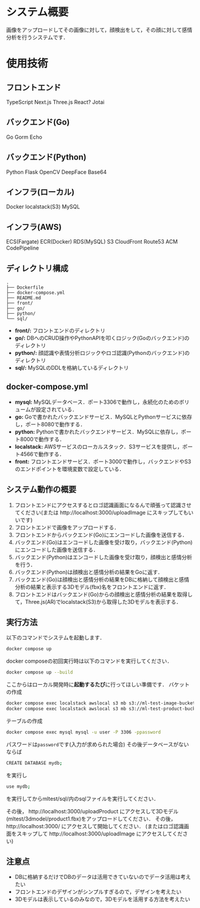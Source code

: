 # システム概要
画像をアップロードしてその画像に対して，顔検出をして，その顔に対して感情分析を行うシステムです．

# 使用技術
## フロントエンド
TypeScript
Next.js
Three.js
React?
Jotai

## バックエンド(Go)
Go
Gorm
Echo

## バックエンド(Python)
Python
Flask
OpenCV
DeepFace
Base64

## インフラ(ローカル)
Docker
localstack(S3)
MySQL

## インフラ(AWS)
ECS(Fargate)
ECR(Docker)
RDS(MySQL)
S3
CloudFront
Route53
ACM
CodePipeline


## ディレクトリ構成
```
.
├── Dockerfile
├── docker-compose.yml
├── README.md
├── front/
├── go/
├── python/
└── sql/
```
- **front/:** 
フロントエンドのディレクトリ
- **go/:** 
DBへのCRUD操作やPythonAPIを叩くロジック(Goのバックエンド)のディレクトリ
- **python/:**
顔認識や表情分析ロジックやロゴ認識(Pythonのバックエンド)のディレクトリ
- **sql/:**
MySQLのDDLを格納しているディレクトリ

## docker-compose.yml
- **mysql:**
MySQLデータベース．ポート3306で動作し，永続化のためのボリュームが設定されている．
- **go:**
Goで書かれたバックエンドサービス．MySQLとPythonサービスに依存し，ポート8080で動作する．
- **python:**
Pythonで書かれたバックエンドサービス．MySQLに依存し，ポート8000で動作する．
- **localstack:**
AWSサービスのローカルスタック．S3サービスを提供し，ポート4566で動作する．
- **front:**
フロントエンドサービス．ポート3000で動作し，バックエンドやS3のエンドポイントを環境変数で設定している．

## システム動作の概要
1. フロントエンドにアクセスするとロゴ認識画面になるんで頑張って認識させてください(または http://localhost:3000/uploadImage にスキップしてもいいです)
2. フロントエンドで画像をアップロードする．
3. フロントエンドからバックエンド(Go)にエンコードした画像を送信する．
4. バックエンド(Go)はエンコードした画像を受け取り，バックエンド(Python)にエンコードした画像を送信する．
5. バックエンド(Python)はエンコードした画像を受け取り，顔検出と感情分析を行う．
6. バックエンド(Python)は顔検出と感情分析の結果をGoに返す．
7. バックエンド(Go)は顔検出と感情分析の結果をDBに格納して顔検出と感情分析の結果と表示する3Dモデル(fbx)名をフロントエンドに返す．
8. フロントエンドはバックエンド(Go)からの顔検出と感情分析の結果を取得して，Three.js(AR)でlocalstack(S3)から取得した3Dモデルを表示する．

## 実行方法
以下のコマンドでシステムを起動します．
```bash
docker compose up
```
docker composeの初回実行時は以下のコマンドを実行してください．
```bash
docker compose up --build
```
ここからはローカル開発時に**起動するたび**に行ってほしい準備です．
バケットの作成
```bash
docker compose exec localstack awslocal s3 mb s3://ml-test-image-bucket
docker compose exec localstack awslocal s3 mb s3://ml-test-product-bucket
```
テーブルの作成
```bash
docker compose exec mysql mysql -u user -P 3306 -ppassword
```
パスワードは`password`です(入力が求められた場合)
その後データベースがないならば
```bash
CREATE DATABASE mydb;
```
を実行し
```bash
use mydb;
```
を実行してからmltest/sql/内のsqlファイルを実行してください．

その後，
http://localhost:3000/uploadProduct にアクセスして3Dモデル(mltest/3dmodel/product1.fbx)をアップロードしてください．
その後，
http://localhost:3000/ にアクセスして開始してください．
(またはロゴ認識画面をスキップして http://localhost:3000/uploadImage にアクセスしてください)


## 注意点
- DBに格納するだけでDBのデータは活用できていないのでデータ活用は考えたい
- フロントエンドのデザインがシンプルすぎるので，デザインを考えたい
- 3Dモデルは表示しているのみなので，3Dモデルを活用する方法を考えたい
